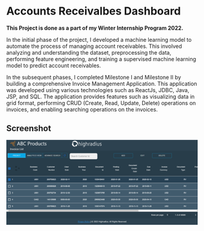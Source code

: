 # Accounts Receivalbes Dashboard

**This Project is done as a part of my Winter Internship Program 2022.**

In the initial phase of the project, I developed a machine learning model to automate the process of managing account receivables. This involved analyzing and understanding the dataset, preprocessing the data, performing feature engineering, and training a supervised machine learning model to predict account receivables.

In the subsequent phases, I completed Milestone I and Milestone II by building a comprehensive Invoice Management Application. This application was developed using various technologies such as ReactJs, JDBC, Java, JSP, and SQL. The application provides features such as visualizing data in grid format, performing CRUD (Create, Read, Update, Delete) operations on invoices, and enabling searching operations on the invoices.

## Screenshot
![table-ui.png](https://raw.githubusercontent.com/isayakmondal/accounts-receivables-dashbaord/main/client/screenshots/table-ui.png)

